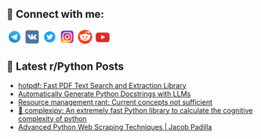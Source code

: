 ## 🔎 Connect with me:
[<img src="https://github.com/bullbesh/bullbesh/blob/main/images/Telegram.png" width="32" height="32" />](https://t.me/bullbesh)
[<img src="https://github.com/bullbesh/bullbesh/blob/main/images/VK.png" width="32" height="32" />](https://vk.com/bullbesh)
[<img src="https://github.com/bullbesh/bullbesh/blob/main/images/Twitter.png" width="32" height="32" />](https://twitter.com/bullbesh1)
[<img src="https://github.com/bullbesh/bullbesh/blob/main/images/Instagram.png" width="32" height="32" />](https://www.instagram.com/bullbesh)
[<img src="https://github.com/bullbesh/bullbesh/blob/main/images/Reddit.png" width="32" height="32" />](https://www.reddit.com/user/bullbesh)
[<img src="https://github.com/bullbesh/bullbesh/blob/main/images/YouTube.png" width="32" height="32" />](https://www.youtube.com/channel/UCtfjRs6uzgq5mfm8S06WTcg)

## 📕 Latest r/Python Posts
<!-- BLOG-POST-LIST:START -->
- [hotpdf: Fast PDF Text Search and Extraction Library](https://www.reddit.com/r/Python/comments/1b216mz/hotpdf_fast_pdf_text_search_and_extraction_library/)
- [Automatically Generate Python Docstrings with LLMs](https://www.reddit.com/r/Python/comments/1b2034r/automatically_generate_python_docstrings_with_llms/)
- [Resource management rant: Current concepts not sufficient](https://www.reddit.com/r/Python/comments/1b1uv7f/resource_management_rant_current_concepts_not/)
- [🐙 complexipy: An extremely fast Python library to calculate the cognitive complexity of python](https://www.reddit.com/r/Python/comments/1b1u70c/complexipy_an_extremely_fast_python_library_to/)
- [Advanced Python Web Scraping Techniques | Jacob Padilla](https://www.reddit.com/r/Python/comments/1b1sbzh/advanced_python_web_scraping_techniques_jacob/)
<!-- BLOG-POST-LIST:END -->
